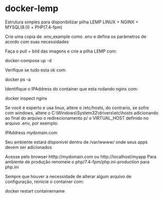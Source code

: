 # docker-lemp
Estrutura simples para disponibilizar pilha LEMP LINUX + NGINX + MYSQL(8.0) + PHP(7.4-fpm)

Crie uma copia de .env_example como .env e defina os parâmetros de acordo com suas necessidades

Faça o pull + bild das imagens e crie a pilha LEMP com:

docker-compose up -d

Verifique se tudo esta ok com:

docker ps -a

Identifique o IPAddress do container que esta rodando nginx com:

docker inspect nginx

Se você é esperto e usa linux, altere o /etc/hosts, do contrario, se sofre com windows, altere o C:\Windows\System32\drivers\etc\hosts adicionando ao final do arquivo o 
redirecionamento p/ o VIRTUAL_HOST definido no arquivo .env, por exemplo:

IPAddress mydomain.com

Seu ambiente estará disponível dentro de /var/wwww/ onde seus apps devem ser adicionados

Acesse pelo browser htttp://mydomain.com ou http://localhost/myapp
Para ambiente de produção renomeie o php/7.4-fpm/php.ini-production para php.ini

Sempre que houver a necessidade de alterar algum arquivo de configuração, reinicie o container com:

docker restart containername
